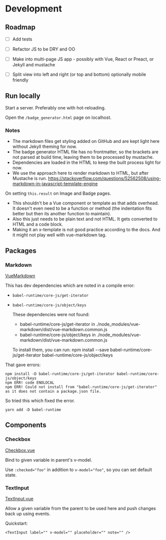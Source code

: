 # Development


## Roadmap

- [ ] Add tests
- [ ] Refactor JS to be DRY and OO
- [ ] Make into multi-page JS app - possibly with Vue, React or Preact, or Jekyll and mustache
- [ ] Split view into left and right (or top and bottom) optionally mobile friendly


## Run locally

Start a server. Preferably one with hot-reloading.

Open the `/badge_generator.html` page on localhost.


### Notes

- The markdown files get styling added on GitHub and are kept light here without Jekyll theming for now.
- The badge generator HTML file has no frontmatter, so the brackets are not parsed at build time, leaving them to be processed by mustache.
- Dependencies are loaded in the HTML to keep the built process light for now.
-  We use the approach here to render markdown to HTML, but after Mustache is run. https://stackoverflow.com/questions/52562508/using-markdown-in-javascript-template-engine

On setting `this.result` on Image and Badge pages.

- This shouldn't be a Vue component or template as that adds overhead. It doesn't even need to be a function
or method (the indentation fits better but then its another function to maintain).
- Also this just needs to be plain text and not HTML. It gets converted to HTML and a code block.
- Making it an x-template is not good practice according to the docs. And it might not play well with vue-markdown tag.


## Packages

### Markdown

[VueMarkdown](https://github.com/miaolz123/vue-markdown)

This has dev dependencies which are noted in a compile error:

- `babel-runtime/core-js/get-iterator`
- `babel-runtime/core-js/object/keys`


    These dependencies were not found:

    * babel-runtime/core-js/get-iterator in ./node_modules/vue-markdown/dist/vue-markdown.common.js
    * babel-runtime/core-js/object/keys in ./node_modules/vue-markdown/dist/vue-markdown.common.js

    To install them, you can run: npm install --save babel-runtime/core-js/get-iterator babel-runtime/core-js/object/keys

That gave errors:

    npm install -D babel-runtime/core-js/get-iterator babel-runtime/core-js/object/keys
    npm ERR! code ENOLOCAL
    npm ERR! Could not install from "babel-runtime/core-js/get-iterator" as it does not contain a package.json file.

So tried this which fixed the error.

    yarn add -D babel-runtime


## Components

### Checkbox

[Checkbox.vue](/src/components/Checkbox.vue)

Bind to given variable in parent's v-model.

Use `:checked="foo"` in addition to `v-model="foo"`, so you can set default state.

### TextInput

[TextInput.vue](/src/components/TextInput.vue)

Allow a given variable from the parent to be used here and push changes back
up using events.

Quickstart:

```vue
<TextInput label="" v-model="" placeholder="" note="" />
```
